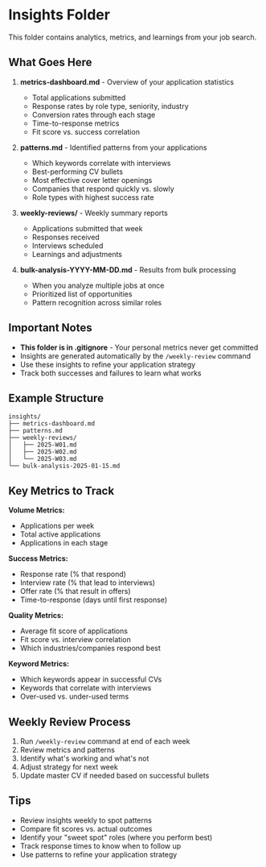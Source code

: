 # Insights Folder

This folder contains analytics, metrics, and learnings from your job search.

## What Goes Here

1. **metrics-dashboard.md** - Overview of your application statistics
   - Total applications submitted
   - Response rates by role type, seniority, industry
   - Conversion rates through each stage
   - Time-to-response metrics
   - Fit score vs. success correlation

2. **patterns.md** - Identified patterns from your applications
   - Which keywords correlate with interviews
   - Best-performing CV bullets
   - Most effective cover letter openings
   - Companies that respond quickly vs. slowly
   - Role types with highest success rate

3. **weekly-reviews/** - Weekly summary reports
   - Applications submitted that week
   - Responses received
   - Interviews scheduled
   - Learnings and adjustments

4. **bulk-analysis-YYYY-MM-DD.md** - Results from bulk processing
   - When you analyze multiple jobs at once
   - Prioritized list of opportunities
   - Pattern recognition across similar roles

## Important Notes

- **This folder is in .gitignore** - Your personal metrics never get committed
- Insights are generated automatically by the `/weekly-review` command
- Use these insights to refine your application strategy
- Track both successes and failures to learn what works

## Example Structure

```
insights/
├── metrics-dashboard.md
├── patterns.md
├── weekly-reviews/
│   ├── 2025-W01.md
│   ├── 2025-W02.md
│   └── 2025-W03.md
└── bulk-analysis-2025-01-15.md
```

## Key Metrics to Track

**Volume Metrics:**
- Applications per week
- Total active applications
- Applications in each stage

**Success Metrics:**
- Response rate (% that respond)
- Interview rate (% that lead to interviews)
- Offer rate (% that result in offers)
- Time-to-response (days until first response)

**Quality Metrics:**
- Average fit score of applications
- Fit score vs. interview correlation
- Which industries/companies respond best

**Keyword Metrics:**
- Which keywords appear in successful CVs
- Keywords that correlate with interviews
- Over-used vs. under-used terms

## Weekly Review Process

1. Run `/weekly-review` command at end of each week
2. Review metrics and patterns
3. Identify what's working and what's not
4. Adjust strategy for next week
5. Update master CV if needed based on successful bullets

## Tips

- Review insights weekly to spot patterns
- Compare fit scores vs. actual outcomes
- Identify your "sweet spot" roles (where you perform best)
- Track response times to know when to follow up
- Use patterns to refine your application strategy
